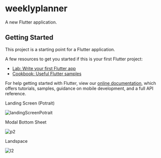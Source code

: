 # weeklyplanner

A new Flutter application.

## Getting Started

This project is a starting point for a Flutter application.

A few resources to get you started if this is your first Flutter project:

- [Lab: Write your first Flutter app](https://flutter.dev/docs/get-started/codelab)
- [Cookbook: Useful Flutter samples](https://flutter.dev/docs/cookbook)

For help getting started with Flutter, view our
[online documentation](https://flutter.dev/docs), which offers tutorials,
samples, guidance on mobile development, and a full API reference.

Landing Screen (Potrait)

![landingScreenPotrait](https://user-images.githubusercontent.com/52540948/83878249-7845f500-a759-11ea-806f-05e4b93a23c6.png)

Modal Bottom Sheet

![p2](https://user-images.githubusercontent.com/52540948/83878371-b511ec00-a759-11ea-969a-355b0ecf42dd.png)

Landspace 

![l2](https://user-images.githubusercontent.com/52540948/83878561-f7d3c400-a759-11ea-8a1f-1e60ef8484f1.png)


